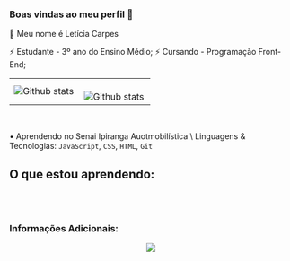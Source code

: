 ### Boas vindas ao meu perfil 👊 

<!---
leCarpes/leCarpes is a ✨ special ✨ repository because its `README.md` (this file) appears on your GitHub profile.
You can click the Preview link to take a look at your changes.
--->

👋 Meu nome é Letícia Carpes

⚡ Estudante - 3º ano do Ensino Médio;
⚡ Cursando - Programação Front-End;

<table>
  <tr>
    <td>
       <img align="left" src="https://github-readme-stats.vercel.app/api?username=leCarpes&show_icons=true&theme=radical" alt="Github stats" />
    </td>
    <td>
<br/>
<img align="left" src="https://github-readme-stats.vercel.app/api/top-langs/?username=leCarpes&layout=compact" alt="Github stats" />
 </td>
  </tr>
</table><br/>

• Aprendendo no Senai Ipiranga Auotmobilística \ Linguagens & Tecnologias: `JavaScript`, `CSS`, `HTML`, `Git`
  <br/> 

  ## O que estou aprendendo:

<div align="center" style="display: inline_block"><br/>
    <img align="center" alt="" src="https://img.shields.io/badge/HTML5-E34F26?style=for-the-badge&logo=html5&logoColor=white"/>
    <img align="center" alt="" src="https://img.shields.io/badge/CSS3-1572B6?style=for-the-badge&logo=css3&logoColor=white"/>
    <img align="center" alt="" src="https://img.shields.io/badge/JavaScript-F7DF1E?style=for-the-badge&logo=javascript&logoColor=black"/>
    <img align="center" alt="" src="https://img.shields.io/badge/GIT-E44C30?style=for-the-badge&logo=git&logoColor=white"/>
</div>

### Informações Adicionais: 

 <div align="center"> 
  <a align="center" href="https://www.linkedin.com/in/let%C3%ADcia-carpes-b34aa1302/" target="_blank"><img src="https://img.shields.io/badge/-LinkedIn-%230077B5?style=for-the-badge&logo=linkedin&logoColor=white" target="_blank"></a> 
</div> 



